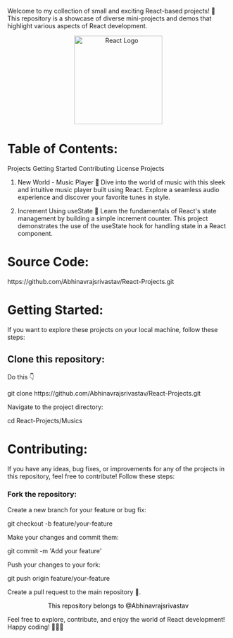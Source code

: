 Welcome to my collection of small and exciting React-based projects! 🚀 This repository is a showcase of diverse mini-projects and demos that highlight various aspects of React development.

<div align="center">
  <img src="https://cdn.freebiesupply.com/logos/large/2x/react-1-logo-png-transparent.png" alt="React Logo" style="height: 200px; width: 200px;">
</div>

<h1>Table of Contents:</h1>

Projects
Getting Started
Contributing
License
Projects

1. New World - Music Player 🎵
Dive into the world of music with this sleek and intuitive music player built using React. Explore a seamless audio experience and discover your favorite tunes in style.

2. Increment Using useState 🔢
Learn the fundamentals of React's state management by building a simple increment counter. This project demonstrates the use of the useState hook for handling state in a React component.

<h1>Source Code:</h1> https://github.com/Abhinavrajsrivastav/React-Projects.git

<h1>Getting Started:</h1>
If you want to explore these projects on your local machine, follow these steps:

<h2>Clone this repository:</h2>
<p>Do this 👇</p>
git clone https://github.com/Abhinavrajsrivastav/React-Projects.git

<p>Navigate to the project directory:</p>
cd React-Projects/Musics

<h1>Contributing:</h1>
If you have any ideas, bug fixes, or improvements for any of the projects in this repository, feel free to contribute! Follow these steps:

<h3>Fork the repository:</h3>
<p>Create a new branch for your feature or bug fix:</p>
git checkout -b feature/your-feature

<p>Make your changes and commit them:</p>
git commit -m 'Add your feature'

<p>Push your changes to your fork:</p>
git push origin feature/your-feature

Create a pull request to the main repository 🚀.

<p id="licence" style="text-align: center; color: black; font-size: bold;">This repository belongs to @Abhinavrajsrivastav</p>
Feel free to explore, contribute, and enjoy the world of React development! Happy coding! 🚀👨‍💻
